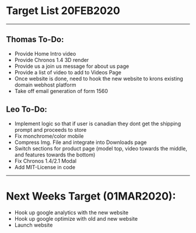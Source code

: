 # Target List 20FEB2020
----

## Thomas To-Do:
- Provide Home Intro video
- Provide Chronos 1.4 3D render
- Provide us a join us message for about us page
- Provide a list of video to add to Videos Page
- Once website is done, need to hook the new website to krons existing domain webhost platform
- Take off email generation of form 1560

## Leo To-Do:
- Implement logic so that if user is canadian they dont get the shipping prompt and proceeds to store
- Fix monchrome/color mobile
- Compress Img. File and integrate into Downloads page
- Switch sections for product page (model top, video towards the middle, and features towards the bottom)
- Fix Chronos 1.4/2.1 Modal
- Add MIT-License in code 

----

# Next Weeks Target (01MAR2020):
- Hook up google analytics with the new website
- Hook up google optimize with old and new website
- Launch website



